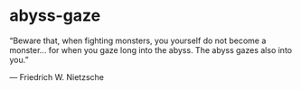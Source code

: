 # abyss-gaze

“Beware that, when fighting monsters, you yourself do not become a monster... for when you gaze long into the abyss. The abyss gazes also into you.”

― Friedrich W. Nietzsche